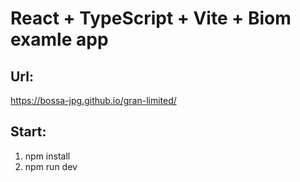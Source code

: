# React + TypeScript + Vite + Biom examle app

## Url:

https://bossa-jpg.github.io/gran-limited/

## Start:

1. npm install
2. npm run dev
